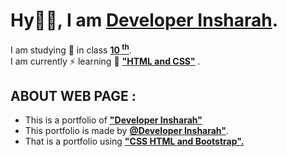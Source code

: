 <h1>Hy👋🏻, I am <b><u>Developer Insharah</u></b>.</h1>
I am studying 📖 in class <b><u>10 <sup>th</sup></u></b>. <br>
I am currently ⚡ learning 📖 <b> <u> "HTML and CSS"</u> </b>.<br>
<h2>ABOUT WEB PAGE :</h2>
<ul>
  <li>This is a portfolio of <b><u>"Developer Insharah"</u></b></li>
  <li>This portfolio is made by <a href="https://github.com/DeveloperInsharah"><b><u>@Developer Insharah"</u></b></a>.</li>
  <li>That is a portfolio using  <b><u>"CSS HTML and Bootstrap".</u></b></li>
</ul>
